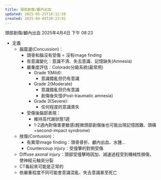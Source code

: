 ```yaml
---
title: 頭部創傷/顱內出血
updated: 2025-05-25T10:12:58
created: 2025-04-04T20:23:01
---
```


頭部創傷/顱內出血
2025年4月4日
下午 08:23
- 定義
  - 腦震盪(Concussion)：
    - 頭骨和腦沒有受傷 = 沒有image finding
    - 有意識變化：意識不清、失去意識、記憶缺失(Amnesia)
    - 嚴重度評估：Colorado分級系統(最常用)
      - Grade 1(Mild):
        - 意識錯亂但仍有意識
      - Grade 2(Moderate)
        - 意識錯亂但仍有意識
        - 創傷後失憶(Post-traumatic amnesia)
      - Grade 3(Severe):
        - 任何程度的意識喪失
    - 受傷後腦部表現：
      - 維持高代謝狀態1週
      - 1-2週內對傷害更敏感(輕微頭部創傷後也可能出現記憶困難、頭痛=second-impact syndrome)
  - 挫傷(Contusion)：
    - 有異常image finding：頭骨骨折、顱內出血、水腫…
    - Countercoup injury：受撞擊的對側受傷
  - Diffuse axonal injury：頭部受撞擊時因加、減速過程受到機械性損傷，使神經元軸突分裂
  - CT看起來可能是正常的
  - 依嚴重程度不同可能會意識混亂、失去意識甚至死亡

